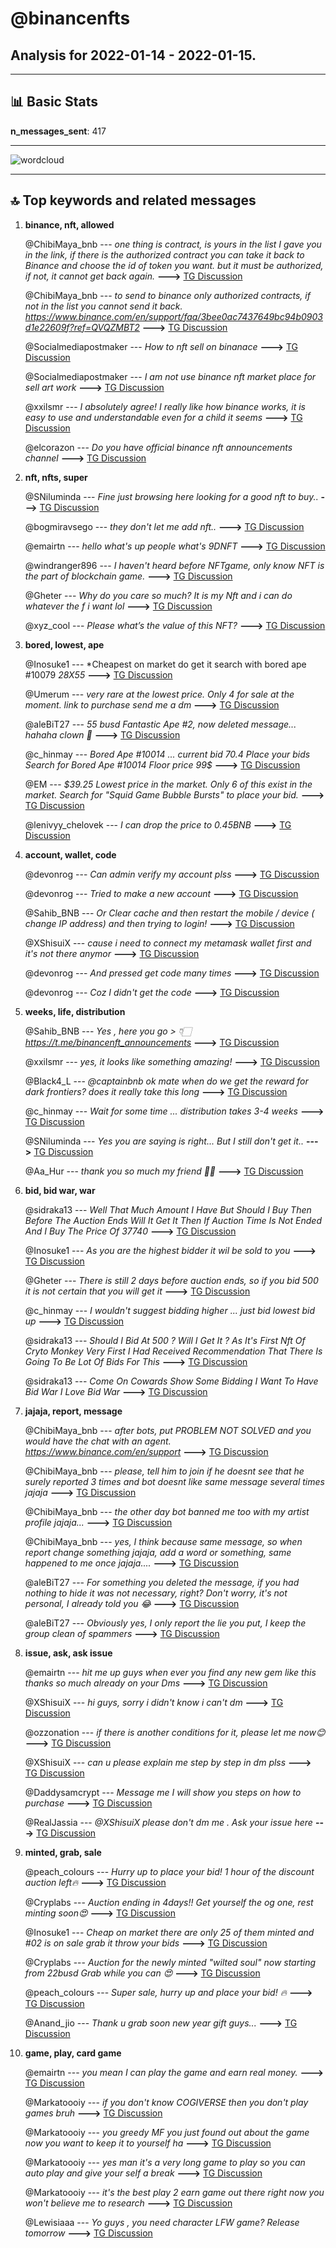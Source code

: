 # **@binancenfts**
 ## Analysis for **2022-01-14** - **2022-01-15**.

---

## 📊 **Basic Stats**

**n_messages_sent**: 417

---
![wordcloud](binancenfts_1Days_wordcloud.png)

---


## 🔝 **Top keywords and related messages**

1. **binance, nft, allowed**

    @ChibiMaya_bnb --- *one thing is contract, is yours in the list I gave you in the link, if there is the authorized contract you can take it back to Binance and choose the id of token you want. but it must be authorized, if not, it cannot get back again.* **--->** [TG Discussion](https://t.me/binancenfts/433794)

    @ChibiMaya_bnb --- *to send to binance only authorized contracts, if not in the list you cannot send it back. https://www.binance.com/en/support/faq/3bee0ac7437649bc94b0903d1e22609f?ref=QVQZMBT2* **--->** [TG Discussion](https://t.me/binancenfts/433745)

    @Socialmediapostmaker --- *How to nft sell on binanace* **--->** [TG Discussion](https://t.me/binancenfts/433906)

    @Socialmediapostmaker --- *I am not use binance nft market place for sell art work* **--->** [TG Discussion](https://t.me/binancenfts/433940)

    @xxilsmr --- *I absolutely agree!  I really like how binance works, it is easy to use and understandable even for a child it seems* **--->** [TG Discussion](https://t.me/binancenfts/433579)

    @elcorazon --- *Do you have official binance nft announcements channel* **--->** [TG Discussion](https://t.me/binancenfts/433668)

2. **nft, nfts, super**

    @SNiluminda --- *Fine just browsing here looking for a good nft to buy..* **--->** [TG Discussion](https://t.me/binancenfts/434015)

    @bogmiravsego --- *they don't let me add nft..* **--->** [TG Discussion](https://t.me/binancenfts/432716)

    @emairtn --- *hello what's up people what's 9DNFT* **--->** [TG Discussion](https://t.me/binancenfts/433127)

    @windranger896 --- *I haven't heard before NFTgame, only know NFT is the part of blockchain game.* **--->** [TG Discussion](https://t.me/binancenfts/433143)

    @Gheter --- *Why do you care so much? It is my Nft and i can do whatever the f i want lol* **--->** [TG Discussion](https://t.me/binancenfts/433104)

    @xyz_cool --- *Please what’s the value of this NFT?* **--->** [TG Discussion](https://t.me/binancenfts/433667)

3. **bored, lowest, ape**

    @Inosuke1 --- *Cheapest on market do get it search with bored ape #10079 *28X55* **--->** [TG Discussion](https://t.me/binancenfts/433768)

    @Umerum --- *very rare at the lowest price. Only 4 for sale at the moment. link to purchase send me a dm* **--->** [TG Discussion](https://t.me/binancenfts/433845)

    @aleBiT27 --- *55 busd Fantastic Ape #2, now deleted message... hahaha clown 🤡* **--->** [TG Discussion](https://t.me/binancenfts/433099)

    @c_hinmay --- *Bored Ape #10014 ... current bid 70.4 Place your bids Search for Bored Ape #10014 Floor price 99$* **--->** [TG Discussion](https://t.me/binancenfts/432718)

    @EM --- *$39.25 Lowest price in the market.  Only 6 of this exist in the market.  Search for "Squid Game Bubble Bursts" to place your bid.* **--->** [TG Discussion](https://t.me/binancenfts/433058)

    @lenivyy_chelovek --- *I can drop the price to 0.45BNB* **--->** [TG Discussion](https://t.me/binancenfts/432814)

4. **account, wallet, code**

    @devonrog --- *Can admin verify my account plss* **--->** [TG Discussion](https://t.me/binancenfts/433656)

    @devonrog --- *Tried to make a new account* **--->** [TG Discussion](https://t.me/binancenfts/433470)

    @Sahib_BNB --- *Or Clear cache and then restart the mobile / device ( change IP address) and then trying to login!* **--->** [TG Discussion](https://t.me/binancenfts/433468)

    @XShisuiX --- *cause i need to connect my metamask wallet first and it's not there anymor* **--->** [TG Discussion](https://t.me/binancenfts/433792)

    @devonrog --- *And pressed get code many times* **--->** [TG Discussion](https://t.me/binancenfts/433471)

    @devonrog --- *Coz I didn't get the code* **--->** [TG Discussion](https://t.me/binancenfts/433472)

5. **weeks, life, distribution**

    @Sahib_BNB --- *Yes , here you go > 👇🏻  https://t.me/binancenft_announcements* **--->** [TG Discussion](https://t.me/binancenfts/433671)

    @xxilsmr --- *yes, it looks like something amazing!* **--->** [TG Discussion](https://t.me/binancenfts/433573)

    @Black4_L --- *@captainbnb ok mate when do we get the reward for dark frontiers? does it really take this long* **--->** [TG Discussion](https://t.me/binancenfts/434042)

    @c_hinmay --- *Wait for some time ... distribution takes 3-4 weeks* **--->** [TG Discussion](https://t.me/binancenfts/434043)

    @SNiluminda --- *Yes you are saying is right... But I still don't get it..* **--->** [TG Discussion](https://t.me/binancenfts/433557)

    @Aa_Hur --- *thank you so much my friend 🤜🤛* **--->** [TG Discussion](https://t.me/binancenfts/432620)

6. **bid, bid war, war**

    @sidraka13 --- *Well That Much Amount I Have But Should I Buy Then Before The Auction Ends Will It Get It Then If Auction Time Is Not Ended And I Buy The Price Of 37740* **--->** [TG Discussion](https://t.me/binancenfts/433767)

    @Inosuke1 --- *As you are the highest bidder it wil be sold to you* **--->** [TG Discussion](https://t.me/binancenfts/433772)

    @Gheter --- *There is still 2 days before auction ends, so if you bid 500 it is not certain that you will get it* **--->** [TG Discussion](https://t.me/binancenfts/433762)

    @c_hinmay --- *I wouldn't suggest bidding higher ... just bid lowest bid up* **--->** [TG Discussion](https://t.me/binancenfts/434059)

    @sidraka13 --- *Should I Bid At 500 ?  Will I Get It ? As It's First Nft Of Cryto Monkey  Very First  I Had Received Recommendation  That There Is Going To Be Lot Of Bids For This* **--->** [TG Discussion](https://t.me/binancenfts/434057)

    @sidraka13 --- *Come On Cowards Show Some Bidding  I Want To Have Bid War  I Love Bid War* **--->** [TG Discussion](https://t.me/binancenfts/433811)

7. **jajaja, report, message**

    @ChibiMaya_bnb --- *after bots, put PROBLEM NOT SOLVED and you would have the chat with an agent. https://www.binance.com/en/support* **--->** [TG Discussion](https://t.me/binancenfts/433664)

    @ChibiMaya_bnb --- *please, tell him to join if he doesnt see that he surely reported 3 times and bot doesnt like same message several times jajaja* **--->** [TG Discussion](https://t.me/binancenfts/432964)

    @ChibiMaya_bnb --- *the other day bot banned me too with my artist profile jajaja...* **--->** [TG Discussion](https://t.me/binancenfts/432994)

    @ChibiMaya_bnb --- *yes,  I think because same message, so when report change something jajaja, add a word or something, same happened to me once jajaja....* **--->** [TG Discussion](https://t.me/binancenfts/433002)

    @aleBiT27 --- *For something you deleted the message, if you had nothing to hide it was not necessary, right? Don't worry, it's not personal, I already told you 😂* **--->** [TG Discussion](https://t.me/binancenfts/433132)

    @aleBiT27 --- *Obviously yes, I only report the lie you put, I keep the group clean of spammers* **--->** [TG Discussion](https://t.me/binancenfts/433106)

8. **issue, ask, ask issue**

    @emairtn --- *hit me up guys when ever you find any new gem like this thanks so much already on your Dms* **--->** [TG Discussion](https://t.me/binancenfts/433166)

    @XShisuiX --- *hi guys, sorry i didn't know i can't dm* **--->** [TG Discussion](https://t.me/binancenfts/433736)

    @ozzonation --- *if there is another conditions for it, please let me now😊* **--->** [TG Discussion](https://t.me/binancenfts/433423)

    @XShisuiX --- *can u please explain me step by step in dm plss* **--->** [TG Discussion](https://t.me/binancenfts/433816)

    @Daddysamcrypt --- *Message me I will show you steps on how to purchase* **--->** [TG Discussion](https://t.me/binancenfts/433255)

    @RealJassia --- *@XShisuiX please don't dm me . Ask your issue here* **--->** [TG Discussion](https://t.me/binancenfts/433648)

9. **minted, grab, sale**

    @peach_colours --- *Hurry up to place your bid! 1 hour of the discount auction left🔥* **--->** [TG Discussion](https://t.me/binancenfts/433311)

    @Cryplabs --- *Auction ending in 4days!! Get yourself the og one, rest minting soon😍* **--->** [TG Discussion](https://t.me/binancenfts/433872)

    @Inosuke1 --- *Cheap on market there are only 25 of them minted and #02 is on sale grab it throw your bids* **--->** [TG Discussion](https://t.me/binancenfts/433774)

    @Cryplabs --- *Auction for the newly minted "wilted soul" now starting from 22busd Grab while you can 😍* **--->** [TG Discussion](https://t.me/binancenfts/433051)

    @peach_colours --- *Super sale, hurry up and place your bid! 🔥* **--->** [TG Discussion](https://t.me/binancenfts/432911)

    @Anand_jio --- *Thank u grab soon new year gift guys...* **--->** [TG Discussion](https://t.me/binancenfts/432380)

10. **game, play, card game**

    @emairtn --- *you mean I can play the game and earn real money.* **--->** [TG Discussion](https://t.me/binancenfts/433134)

    @Markatoooiy --- *if you don't know COGIVERSE then you don't play games bruh* **--->** [TG Discussion](https://t.me/binancenfts/433128)

    @Markatoooiy --- *you greedy MF you just found out about the game now you want to keep it to yourself ha* **--->** [TG Discussion](https://t.me/binancenfts/433162)

    @Markatoooiy --- *yes man it's a very long game to play so you can auto play and give your self a break* **--->** [TG Discussion](https://t.me/binancenfts/433159)

    @Markatoooiy --- *it's the best play 2 earn game out there right now you won't believe me to research* **--->** [TG Discussion](https://t.me/binancenfts/433148)

    @Lewisiaaa --- *Yo guys , you need character LFW game? Release tomorrow* **--->** [TG Discussion](https://t.me/binancenfts/432464)

